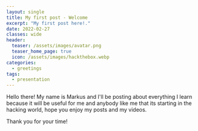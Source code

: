 ```yaml
---
layout: single
title: My first post - Welcome 
excerpt: "My first post here!."
date: 2022-02-27
classes: wide
header:
  teaser: /assets/images/avatar.png
  teaser_home_page: true
  icon: /assets/images/hackthebox.webp
categories:
  - greetings
tags:  
  - presentation
---
```


Hello there! 
My name is Markus and I'll be posting about everything I learn because it will be useful for me and anybody like me that its starting
in the hacking world, hope you enjoy my posts and my videos.

Thank you for your time! 
